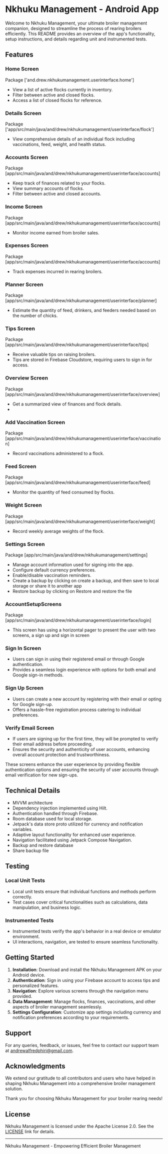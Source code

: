 # Nkhuku Management - Android App

Welcome to Nkhuku Management, your ultimate broiler management companion, designed to streamline the
process of rearing broilers efficiently. This README provides an overview of the app's
functionality, setup instructions, and details regarding unit and instrumented tests.

## Features

### Home Screen

Package ['and.drew.nkhukumanagement.userinterface.home']

- View a list of active flocks currently in inventory.
- Filter between active and closed flocks.
- Access a list of closed flocks for reference.
  [](app/src/main/java/and/drew/nkhukumanagement/userinterface/home/HomeScreen.kt)

### Details Screen

Package ['app/src/main/java/and/drew/nkhukumanagement/userinterface/flock']

- View comprehensive details of an individual flock including vaccinations, feed, weight, and health
  status.
  [](app/src/main/java/and/drew/nkhukumanagement/userinterface/flock/FlockDetailsScreen.kt)

### Accounts Screen

Package [app/src/main/java/and/drew/nkhukumanagement/userinterface/accounts]
- Keep track of finances related to your flocks.
- View summary accounts of flocks.
- Filter between active and closed accounts.
  [](app/src/main/java/and/drew/nkhukumanagement/userinterface/accounts/AccountsScreen.kt)

### Income Screen

Package [app/src/main/java/and/drew/nkhukumanagement/userinterface/accounts]
- Monitor income earned from broiler sales.
  [](app/src/main/java/and/drew/nkhukumanagement/userinterface/accounts/AccountsScreen.kt)

### Expenses Screen

Package [app/src/main/java/and/drew/nkhukumanagement/userinterface/accounts]
- Track expenses incurred in rearing broilers.
  [](app/src/main/java/and/drew/nkhukumanagement/userinterface/accounts/ExpenseScreen.kt)

### Planner Screen

Package [app/src/main/java/and/drew/nkhukumanagement/userinterface/planner]
- Estimate the quantity of feed, drinkers, and feeders needed based on the number of chicks.
  [](app/src/main/java/and/drew/nkhukumanagement/userinterface/planner/PlannerScreen.kt)

### Tips Screen

Package [app/src/main/java/and/drew/nkhukumanagement/userinterface/tips]
- Receive valuable tips on raising broilers.
- Tips are stored in Firebase Cloudstore, requiring users to sign in for access.
  [](app/src/main/java/and/drew/nkhukumanagement/userinterface/tips/TipsScreen.kt)
### Overview Screen

Package [app/src/main/java/and/drew/nkhukumanagement/userinterface/overview]

- Get a summarized view of finances and flock details.
- [](app/src/main/java/and/drew/nkhukumanagement/userinterface/overview/OverviewScreen.kt)

### Add Vaccination Screen

Package [app/src/main/java/and/drew/nkhukumanagement/userinterface/vaccination]
- Record vaccinations administered to a flock.
  [](app/src/main/java/and/drew/nkhukumanagement/userinterface/vaccination/AddVaccinationsScreen.kt)

### Feed Screen

Package [app/src/main/java/and/drew/nkhukumanagement/userinterface/feed]
- Monitor the quantity of feed consumed by flocks.
  [](app/src/main/java/and/drew/nkhukumanagement/userinterface/feed/FeedScreen.kt)

### Weight Screen

Package [app/src/main/java/and/drew/nkhukumanagement/userinterface/weight]

- Record weekly average weights of the flock.
  [](app/src/main/java/and/drew/nkhukumanagement/userinterface/weight/WeightScreen.kt)

### Settings Screen

Package [app/src/main/java/and/drew/nkhukumanagement/settings]

- Manage account information used for signing into the app.
- Configure default currency preferences.
- Enable/disable vaccination reminders.
- Create a backup by clicking on create a backup, and then save to local storage or share it to
  another app
- Restore backup by clicking on Restore and restore the file
  [](app/src/main/java/and/drew/nkhukumanagement/settings/SettingsScreen.kt)

### AccountSetupScreens

Package [app/src/main/java/and/drew/nkhukumanagement/userinterface/login]

- This screen has using a horizontal pager to present the user with two screens, a sign up and sign
  in screen

### Sign In Screen

- Users can sign in using their registered email or through Google authentication.
- Provides a seamless login experience with options for both email and Google sign-in methods.
  [](app/src/main/java/and/drew/nkhukumanagement/userinterface/login/SignInScreen.kt)

### Sign Up Screen

- Users can create a new account by registering with their email or opting for Google sign-up.
- Offers a hassle-free registration process catering to individual preferences.
  [](app/src/main/java/and/drew/nkhukumanagement/userinterface/login/SignUpScreen.kt)

### Verify Email Screen

- If users are signing up for the first time, they will be prompted to verify their email address
  before proceeding.
- Ensures the security and authenticity of user accounts, enhancing overall account protection and
  trustworthiness.
  [](app/src/main/java/and/drew/nkhukumanagement/userinterface/login/VerifyEmailScreen.kt)

These screens enhance the user experience by providing flexible authentication options
and ensuring the security of user accounts through email verification for new sign-ups.

## Technical Details

- MVVM architecture
- Dependency injection implemented using Hilt.
- Authentication handled through Firebase.
- Room database used for local storage.
- Jetpack's data store proto utilized for currency and notification variables.
- Adaptive layout functionality for enhanced user experience.
- Navigation facilitated using Jetpack Compose Navigation.
- Backup and restore database
- Share backup file

## Testing

### Local Unit Tests

- Local unit tests ensure that individual functions and methods perform correctly.
- Test cases cover critical functionalities such as calculations, data manipulation, and business
  logic.

### Instrumented Tests

- Instrumented tests verify the app's behavior in a real device or emulator environment.
- UI interactions, navigation, are tested to ensure seamless
  functionality.

## Getting Started

1. **Installation**: Download and install the Nkhuku Management APK on your Android device.
2. **Authentication**: Sign in using your Firebase account to access tips and personalized features.
3. **Navigation**: Explore various screens through the navigation menu provided.
4. **Data Management**: Manage flocks, finances, vaccinations, and other aspects of broiler
   management seamlessly.
5. **Settings Configuration**: Customize app settings including currency and notification
   preferences according to your requirements.

## Support

For any queries, feedback, or issues, feel free to contact our support team
at [andrewalfredphiri@gmail.com](andrewalfredphiri@gmail.com).

## Acknowledgments

We extend our gratitude to all contributors and users who have helped in shaping Nkhuku Management
into a comprehensive broiler management solution.

Thank you for choosing Nkhuku Management for your broiler rearing needs!

## License

Nkhuku Management is licensed under the Apache License 2.0. See
the [LICENSE](https://www.apache.org/licenses/LICENSE-2.0) link for details.

---
Nkhuku Management - Empowering Efficient Broiler Management